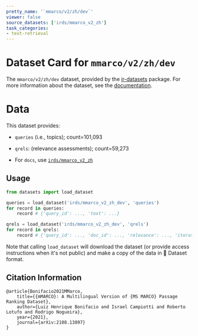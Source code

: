 ```yaml
---
pretty_name: '`mmarco/v2/zh/dev`'
viewer: false
source_datasets: ['irds/mmarco_v2_zh']
task_categories:
- text-retrieval
---
```


# Dataset Card for `mmarco/v2/zh/dev`

The `mmarco/v2/zh/dev` dataset, provided by the [ir-datasets](https://ir-datasets.com/) package.
For more information about the dataset, see the [documentation](https://ir-datasets.com/mmarco#mmarco/v2/zh/dev).

# Data

This dataset provides:
 - `queries` (i.e., topics); count=101,093
 - `qrels`: (relevance assessments); count=59,273

 - For `docs`, use [`irds/mmarco_v2_zh`](https://huggingface.co/datasets/irds/mmarco_v2_zh)

## Usage

```python
from datasets import load_dataset

queries = load_dataset('irds/mmarco_v2_zh_dev', 'queries')
for record in queries:
    record # {'query_id': ..., 'text': ...}

qrels = load_dataset('irds/mmarco_v2_zh_dev', 'qrels')
for record in qrels:
    record # {'query_id': ..., 'doc_id': ..., 'relevance': ..., 'iteration': ...}

```

Note that calling `load_dataset` will download the dataset (or provide access instructions when it's not public) and make a copy of the
data in 🤗 Dataset format.

## Citation Information

```
@article{Bonifacio2021MMarco,
    title={{mMARCO}: A Multilingual Version of {MS MARCO} Passage Ranking Dataset},
    author={Luiz Henrique Bonifacio and Israel Campiotti and Roberto Lotufo and Rodrigo Nogueira},
    year={2021},
    journal={arXiv:2108.13897}
}
```
